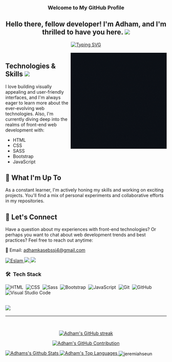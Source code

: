 <h3 align="center">
  Welcome to My GitHub Profile
</h3>

<div class="welcome_message">
  <h2 align="center">Hello there, fellow developer! I'm Adham, and I'm thrilled to have you here. <img src="https://media.giphy.com/media/hvRJCLFzcasrR4ia7z/giphy.gif" width="28"></h2> 
</div>

<!-- typing-svg Component -->
<div align="center">
<a href="https://git.io/typing-svg"><img src="https://readme-typing-svg.demolab.com?font=Bai+Jamjuree&weight=600&duration=3000&pause=1500&color=ED9410&center=true&random=false&width=630&lines=Adham%2C+Front-End+Developer;Committed+to+Staying+on+the+Cutting+Edge+of+Web+Technologies.;Transforming+ideas+into+immersive+online+experiences+is+my+forte.;fellow+developer+I'm+thrilled+to+have+you+here.+" alt="Typing SVG" /></a>
</div> 

<br/>

<!-- an img on the right of skills section-->
<img align="right" width="300" src="https://github.com/Adham-Kaseb/Adham-Kaseb/blob/main/Super%20Duber%20Video%20About%20Me.gif"/>


## Technologies & Skills <img src = "https://media2.giphy.com/media/QssGEmpkyEOhBCb7e1/giphy.gif?cid=ecf05e47a0n3gi1bfqntqmob8g9aid1oyj2wr3ds3mg700bl&rid=giphy.gif" width = 32px>

I love building visually appealing and user-friendly interfaces, and I'm always eager to learn more about the ever-evolving web technologies.
Also, I'm currently diving deep into the realms of front-end web development with:

- HTML
- CSS
- SASS
- Bootstrap
- JavaScript


## 🚀 What I'm Up To

As a constant learner, I'm actively honing my skills and working on exciting projects. You'll find a mix of personal experiments and collaborative efforts in my repositories.

## 💬 Let's Connect

Have a question about my experiences with front-end technologies? Or perhaps you want to chat about web development trends and best practices? Feel free to reach out anytime:

📧 Email: adhamkasebssj4@gmail.com

<p>
<a href="https://www.facebook.com/adham.kaseb.54/" target="_blank">
<img src="https://img.shields.io/badge/Facebook-0077B5?&style=for-the-badge&logo=facebook&logoColor=white" alt="Eslam"  />
</a> 
<a href="https://t.me/AdhamTelegramXLR8" target="_blank">
<img src="https://img.shields.io/badge/-Telegram-0077B5?style=for-the-badge&logo=Telegram&logoColor=white"/>
</a> 
<a href="https://discord.com/users/875143252636995604" target="_blank">
<img src="https://img.shields.io/badge/-Telegram-0077B5?style=for-the-badge&logo=Telegram&logoColor=white"/>
</a> 
</p>

### 🛠 &nbsp;Tech Stack
![HTML](https://img.shields.io/badge/-HTML-05122A?style=flat&logo=HTML5)&nbsp;
![CSS](https://img.shields.io/badge/-CSS-05122A?style=flat&logo=CSS3&logoColor=1572B6)&nbsp;
![Sass](https://img.shields.io/badge/-Sass-05122A?style=flat&logo=sass)&nbsp;
![Bootstrap](https://img.shields.io/badge/-Bootstrap-05122A?style=flat&logo=bootstrap&logoColor=563D7C)&nbsp;
![JavaScript](https://img.shields.io/badge/-JavaScript-05122A?style=flat&logo=javascript)&nbsp;
![Git](https://img.shields.io/badge/-Git-05122A?style=flat&logo=git)&nbsp;
![GitHub](https://img.shields.io/badge/-GitHub-05122A?style=flat&logo=github)&nbsp;
![Visual Studio Code](https://img.shields.io/badge/-Visual%20Studio%20Code-05122A?style=flat&logo=visual-studio-code&logoColor=007ACC)&nbsp;

<br>
<a href="https://komarev.com/ghpvc/?username=Adham-Kaseb&style=for-the-badge">
<img src="https://komarev.com/ghpvc/?username=Adham-Kaseb&style=for-the-badge">
</a>

<br/>
<hr/>
<br/>


<div align="center">
<p>
<a href="https://github.com/Adham-Kaseb">
<img src="https://github-readme-streak-stats.herokuapp.com/?user=Adham-Kaseb&theme=radical&border=7F3FBF&background=0D1117" alt="Adham's GitHub streak"/>
</a>
</p>

<p>
<a href="https://github.com/Adham-Kaseb">
<img src="https://github-profile-summary-cards.vercel.app/api/cards/profile-details?username=Adham-Kaseb&theme=radical" alt="Adham's GitHub Contribution"/>
</a>
</p>
</div>

<a> 
<a 
href="https://github.com/Adham-Kaseb"> <img 
alt="Adhams's Github Stats" 
src="https://denvercoder1-github-readme-stats.vercel.app/api?username=Adham-Kaseb&show_icons=true&count_private=true&theme=react&border_color=7F3FBF&bg_color=0D1117&title_color=F85D7F&icon_color=F8D866" 
height="192px" 
width="49.5%"/>
</a>
<a href="https://github.com/Eslam405">
<img alt="Adham's Top Languages" src="https://denvercoder1-github-readme-stats.vercel.app/api/top-langs/?username=Adham-Kaseb&langs_count=8&layout=compact&theme=react&border_color=7F3FBF&bg_color=0D1117&title_color=F85D7F&icon_color=F8D866" height="192px" width="49.5%"/> 
</a>
<span>
<!-- Trofies Section  -->
<img align="center" src="https://github-profile-trophy.vercel.app/?username=Adham-Kaseb&theme=onedark&column=3&margin-w=15&margin-h=15" alt="jeremiahseun"/>
</span>
<br/>
</a>
